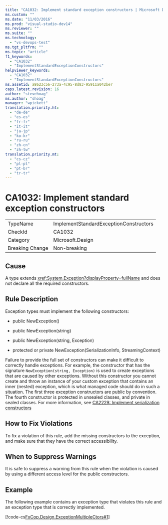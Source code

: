 ```yaml
---
title: "CA1032: Implement standard exception constructors | Microsoft Docs"
ms.custom: ""
ms.date: "11/03/2016"
ms.prod: "visual-studio-dev14"
ms.reviewer: ""
ms.suite: ""
ms.technology: 
  - "vs-devops-test"
ms.tgt_pltfrm: ""
ms.topic: "article"
f1_keywords: 
  - "CA1032"
  - "ImplementStandardExceptionConstructors"
helpviewer_keywords: 
  - "CA1032"
  - "ImplementStandardExceptionConstructors"
ms.assetid: a8623c56-273a-4c95-8d83-95911a042be7
caps.latest.revision: 16
author: "stevehoag"
ms.author: "shoag"
manager: "wpickett"
translation.priority.ht: 
  - "de-de"
  - "es-es"
  - "fr-fr"
  - "it-it"
  - "ja-jp"
  - "ko-kr"
  - "ru-ru"
  - "zh-cn"
  - "zh-tw"
translation.priority.mt: 
  - "cs-cz"
  - "pl-pl"
  - "pt-br"
  - "tr-tr"
---
```

# CA1032: Implement standard exception constructors
|||  
|-|-|  
|TypeName|ImplementStandardExceptionConstructors|  
|CheckId|CA1032|  
|Category|Microsoft.Design|  
|Breaking Change|Non-breaking|  
  
## Cause  
 A type extends <xref:System.Exception?displayProperty=fullName> and does not declare all the required constructors.  
  
## Rule Description  
 Exception types must implement the following constructors:  
  
-   public NewException()  
  
-   public NewException(string)  
  
-   public NewException(string, Exception)  
  
-   protected or private NewException(SerializationInfo, StreamingContext)  
  
 Failure to provide the full set of constructors can make it difficult to correctly handle exceptions. For example, the constructor that has the signature `NewException(string, Exception)` is used to create exceptions that are caused by other exceptions. Without this constructor you cannot create and throw an instance of your custom exception that contains an inner (nested) exception, which is what managed code should do in such a situation. The first three exception constructors are public by convention. The fourth constructor is protected in unsealed classes, and private in sealed classes. For more information, see [CA2229: Implement serialization constructors](../code-quality/ca2229-implement-serialization-constructors.md)  
  
## How to Fix Violations  
 To fix a violation of this rule, add the missing constructors to the exception, and make sure that they have the correct accessibility.  
  
## When to Suppress Warnings  
 It is safe to suppress a warning from this rule when the violation is caused by using a different access level for the public constructors.  
  
## Example  
 The following example contains an exception type that violates this rule and an exception type that is correctly implemented.  
  
 [!code-cs[FxCop.Design.ExceptionMultipleCtors#1](../code-quality/codesnippet/CSharp/ca1032-implement-standard-exception-constructors_1.cs)]